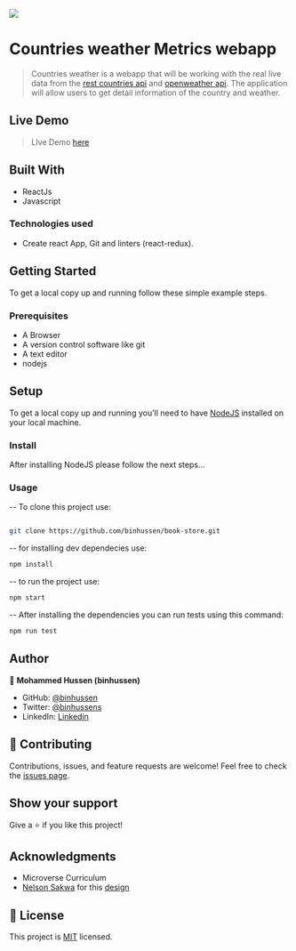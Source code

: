 ![](https://img.shields.io/badge/Microverse-blueviolet)

# Countries weather Metrics webapp

>Countries weather is a webapp that will be working with the real live data from the [rest countries api](https://restcountries.com/#rest-countries) and [openweather api](https://openweathermap.org/api). The application will allow users to get detail information of the country and weather.
## Live Demo

> LIve Demo [here](https://country-weathers.netlify.app/)

## Built With
- ReactJs
- Javascript
  

### Technologies used
- Create react App, Git and  linters (react-redux).

  
## Getting Started
To get a local copy up and running follow these simple example steps.


### Prerequisites
- A Browser
- A version control software like git
- A text editor
- nodejs


## Setup

To get a local copy up and running you'll need to have [NodeJS](https://nodejs.org/en/download/) installed on your local machine.


### Install

After installing NodeJS please follow the next steps...

  

### Usage

-- To clone this project use:
```bash

git clone https://github.com/binhussen/book-store.git

```
-- for installing dev dependecies use:
```bash
npm install
```
-- to run the project use:
```bash
npm start
```
-- After installing the dependencies you can run tests using this command:
```bash
npm run test
```

## Author

👤 **Mohammed Hussen (binhussen)**

- GitHub: [@binhussen](https://github.com/binhussen)
- Twitter: [@binhussens](https://twitter.com/binhussens)
- LinkedIn: [Linkedin](https://www.linkedin.com/in/binhussen/)

## 🤝 Contributing
Contributions, issues, and feature requests are welcome!
Feel free to check the [issues page](../../issues/).

## Show your support
Give a ⭐️ if you like this project!

## Acknowledgments
- Microverse Curriculum
- [Nelson Sakwa](https://www.behance.net/sakwadesignstudio) for this [design](https://www.behance.net/gallery/31579789/Ballhead-App-(Free-PSDs))

  

## 📝 License

  

This project is [MIT](./MIT.md) licensed.
